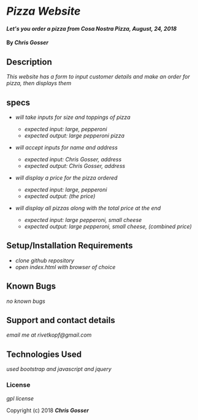 # _Pizza Website_

#### _Let's you order a pizza from Cosa Nostra Pizza, August, 24, 2018_

#### By _**Chris Gosser**_

## Description

_This website has a form to input customer details and make an order for pizza, then displays them_

## specs
* _will take inputs for size and toppings of pizza_
  * _expected input: large, pepperoni_
  * _expected output: large pepperoni pizza_


* _will accept inputs for name and address_
  * _expected input: Chris Gosser, address_
  * _expected output: Chris Gosser, address_


* _will display a price for the pizza ordered_
  * _expected input: large, pepperoni_
  * _expected output: (the price)_


* _will display all pizzas along with the total price at the end_
  * _expected input: large pepperoni, small cheese_
  * _expected output: large pepperoni, small cheese, (combined price)_

## Setup/Installation Requirements

* _clone github repository_
* _open index.html with browser of choice_

## Known Bugs

_no known bugs_

## Support and contact details

_email me at rivetkopf@gmail.com_

## Technologies Used

_used bootstrap and javascript and jquery_

### License

*gpl license*

Copyright (c) 2018 **_Chris Gosser_**
